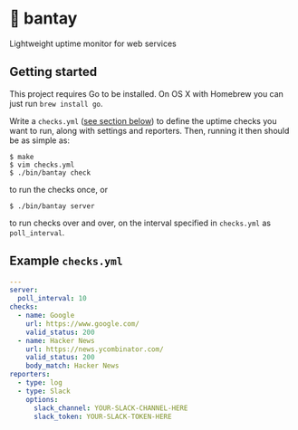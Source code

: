 # :dog: bantay

Lightweight uptime monitor for web services

## Getting started

This project requires Go to be installed. On OS X with Homebrew you can just run `brew install go`.

Write a `checks.yml` ([see section below](#example-checksyml)) to define the uptime checks you want to run, along with settings and reporters. Then, running it then should be as simple as:

```console
$ make
$ vim checks.yml
$ ./bin/bantay check
```
to run the checks once, or
```console
$ ./bin/bantay server
```
to run checks over and over, on the interval specified in `checks.yml` as `poll_interval`.

## Example `checks.yml`

```yaml
---
server:
  poll_interval: 10
checks:
  - name: Google
    url: https://www.google.com/
    valid_status: 200
  - name: Hacker News
    url: https://news.ycombinator.com/
    valid_status: 200
    body_match: Hacker News
reporters:
  - type: log
  - type: Slack
    options:
      slack_channel: YOUR-SLACK-CHANNEL-HERE
      slack_token: YOUR-SLACK-TOKEN-HERE
```
